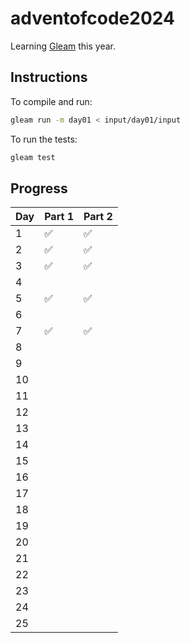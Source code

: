 # adventofcode2024

Learning [Gleam](https://gleam.run/) this year.

## Instructions

To compile and run:

```sh
gleam run -m day01 < input/day01/input
```

To run the tests:

```sh
gleam test
```

## Progress

| Day  | Part 1 | Part 2 |
|------|--------|--------|
|  1   |   ✅   |   ✅   |
|  2   |   ✅   |   ✅   |
|  3   |   ✅   |   ✅   |
|  4   |        |        |
|  5   |   ✅   |   ✅   |
|  6   |        |        |
|  7   |   ✅   |   ✅   |
|  8   |        |        |
|  9   |        |        |
|  10  |        |        |
|  11  |        |        |
|  12  |        |        |
|  13  |        |        |
|  14  |        |        |
|  15  |        |        |
|  16  |        |        |
|  17  |        |        |
|  18  |        |        |
|  19  |        |        |
|  20  |        |        |
|  21  |        |        |
|  22  |        |        |
|  23  |        |        |
|  24  |        |        |
|  25  |        |        |
